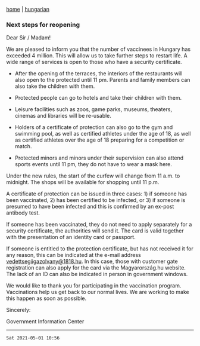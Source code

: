 [home](../README.md)
 | 
[hungarian](../hu/2021-05-01.md)

### Next steps for reopening

Dear Sir / Madam!

We are pleased to inform you that the number of vaccinees in Hungary has exceeded 4 million. This will allow us to take further steps to restart life. A wide range of services is open to those who have a security certificate.

- After the opening of the terraces, the interiors of the restaurants will also open to the protected until 11 pm. Parents and family members can also take the children with them.

- Protected people can go to hotels and take their children with them.

- Leisure facilities such as zoos, game parks, museums, theaters, cinemas and libraries will be re-usable.

- Holders of a certificate of protection can also go to the gym and swimming pool, as well as certified athletes under the age of 18, as well as certified athletes over the age of 18 preparing for a competition or match.

- Protected minors and minors under their supervision can also attend sports events until 11 pm, they do not have to wear a mask here.

Under the new rules, the start of the curfew will change from 11 a.m. to midnight. The shops will be available for shopping until 11 p.m.

A certificate of protection can be issued in three cases: 1) if someone has been vaccinated, 2) has been certified to be infected, or 3) if someone is presumed to have been infected and this is confirmed by an ex-post antibody test.

If someone has been vaccinated, they do not need to apply separately for a security certificate, the authorities will send it. The card is valid together with the presentation of an identity card or passport.

If someone is entitled to the protection certificate, but has not received it for any reason, this can be indicated at the e-mail address vedettsegiigazolvany@1818.hu. In this case, those with customer gate registration can also apply for the card via the Magyarország.hu website. The lack of an ID can also be indicated in person in government windows.

We would like to thank you for participating in the vaccination program. Vaccinations help us get back to our normal lives. We are working to make this happen as soon as possible.

Sincerely:

Government Information Center

---
`Sat 2021-05-01 10:56`